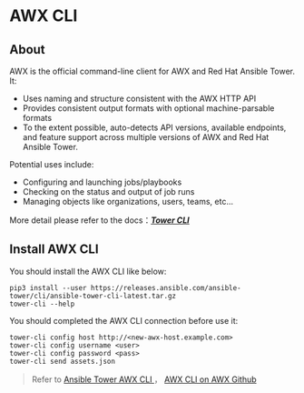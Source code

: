# AWX CLI

## About

AWX is the official command-line client for AWX and Red Hat Ansible Tower. It:

* Uses naming and structure consistent with the AWX HTTP API
* Provides consistent output formats with optional machine-parsable formats
* To the extent possible, auto-detects API versions, available endpoints, and feature support across multiple versions of AWX and Red Hat Ansible Tower.

Potential uses include:

* Configuring and launching jobs/playbooks
* Checking on the status and output of job runs
* Managing objects like organizations, users, teams, etc…

More detail please refer to the docs：*[**Tower CLI**](https://docs.ansible.com/ansible-tower/latest/html/towercli/index.html)*

## Install AWX CLI

You should install the AWX CLI like below:

```
pip3 install --user https://releases.ansible.com/ansible-tower/cli/ansible-tower-cli-latest.tar.gz
tower-cli --help
```

You should completed the AWX CLI connection before use it:

```
tower-cli config host http://<new-awx-host.example.com>
tower-cli config username <user>
tower-cli config password <pass>
tower-cli send assets.json
```
> Refer to [Ansible Tower AWX CLI ](https://docs.ansible.com/ansible-tower/latest/html/towercli/usage.html#installation)， [ AWX CLI on AWX Github](https://github.com/ansible/awx/tree/devel/awxkit/awxkit/cli/docs)